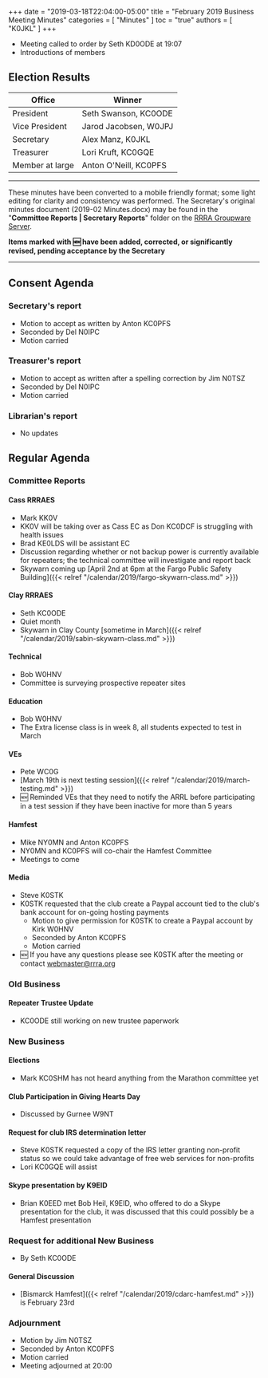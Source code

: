 +++
date = "2019-03-18T22:04:00-05:00"
title = "February 2019 Business Meeting Minutes"
categories = [ "Minutes" ]
toc = "true"
authors = [ "K0JKL" ]
+++
* Meeting called to order by Seth KD0ODE at 19:07
* Introductions of members

## Election Results

| Office | Winner  |
| ------ | ------- |
| President | Seth Swanson, KC0ODE |
| Vice President | Jarod Jacobsen, W0JPJ |
| Secretary | Alex Manz, K0JKL |
| Treasurer | Lori Kruft, KC0GQE |
| Member at large | Anton O'Neill, KC0PFS |

<!--more-->

---

These minutes have been converted to a mobile friendly format; some light
editing for clarity and consistency was performed. The Secretary's original
minutes document (2019-02 Minutes.docx) may be found in the
"**Committee Reports | Secretary Reports**" folder on the
[RRRA Groupware Server](https://cloud.rrra.org/). 

**Items marked with :new: have been added, corrected, or significantly
revised, pending acceptance by the Secretary**

---

## Consent Agenda 

### Secretary's report
* Motion to accept as written by Anton KC0PFS
* Seconded by Del N0IPC
* Motion carried

### Treasurer's report
* Motion to accept as written after a spelling correction by Jim N0TSZ
* Seconded by Del N0IPC
* Motion carried

### Librarian's report
* No updates

## Regular Agenda

### Committee Reports 

#### Cass RRRAES
* Mark KK0V
*  KK0V will be taking over as Cass EC as Don KC0DCF is struggling with health issues
* Brad KE0LDS will be assistant EC
* Discussion regarding whether or not backup power is currently available for repeaters; the technical committee will investigate and report back
* Skywarn coming up [April 2nd at 6pm at the Fargo Public Safety Building]({{< relref "/calendar/2019/fargo-skywarn-class.md" >}})

#### Clay RRRAES
* Seth KC0ODE
* Quiet month
* Skywarn in Clay County [sometime in March]({{< relref "/calendar/2019/sabin-skywarn-class.md" >}})

#### Technical
* Bob W0HNV
* Committee is surveying prospective repeater sites

#### Education
* Bob W0HNV
* The Extra license class is in week 8, all students expected to test in March

#### VEs
* Pete WC0G
* [March 19th is next testing session]({{< relref "/calendar/2019/march-testing.md" >}})
* :new: Reminded VEs that they need to notify the ARRL before participating in a test session if they have been inactive for more than 5 years 

#### Hamfest
* Mike NY0MN and Anton KC0PFS
* NY0MN and KC0PFS will co-chair the Hamfest Committee
* Meetings to come

#### Media
* Steve K0STK
* K0STK requested that the club create a Paypal account tied to the club's bank account for on-going hosting payments
    * Motion to  give permission for K0STK to create a Paypal account by Kirk W0HNV
    * Seconded by Anton KC0PFS
    * Motion carried
* :new: If you have any questions please see K0STK after the meeting or contact webmaster@rrra.org

### Old Business

#### Repeater Trustee Update
* KC0ODE still working on new trustee paperwork

### New Business

#### Elections
* Mark KC0SHM has not heard anything from the Marathon committee yet

#### Club Participation in Giving Hearts Day
* Discussed by Gurnee W9NT

#### Request for club IRS determination letter
* Steve K0STK requested a copy of the IRS letter granting non-profit status so we could take advantage of free web services for non-profits
* Lori KC0GQE will assist

#### Skype presentation by K9EID
* Brian K0EED met Bob Heil, K9EID, who offered to do a Skype presentation for the club, it was discussed that this could possibly be a Hamfest presentation

### Request for additional New Business
* By Seth KC0ODE

#### General Discussion
* [Bismarck Hamfest]({{< relref "/calendar/2019/cdarc-hamfest.md" >}}) is February 23rd

### Adjournment
* Motion by Jim N0TSZ
* Seconded by Anton KC0PFS
* Motion carried
* Meeting adjourned at 20:00
